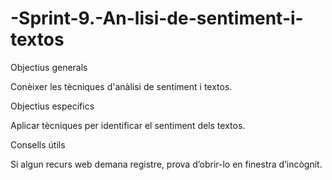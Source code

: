# -Sprint-9.-An-lisi-de-sentiment-i-textos


Objectius generals

Conèixer les tècniques d'anàlisi de sentiment i textos.


Objectius específics

Aplicar tècniques per identificar el sentiment dels textos. 


Consells útils

Si algun recurs web demana registre, prova d’obrir-lo en finestra d’incògnit.
